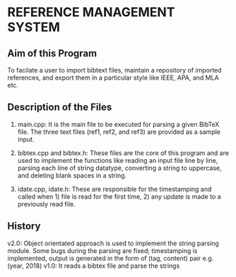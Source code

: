 # REFERENCE MANAGEMENT SYSTEM

Aim of this Program
-------------------------
To facilate a user to import bibtext files, maintain a repository of imported references, and export them in a particular style like IEEE, APA, and MLA etc.


Description of the Files
-------------------------
1) main.cpp: 
It is the main file to be executed for parsing a given BibTeX file. The three text files (ref1, ref2, and ref3) are provided as a sample input.

2) bibtex.cpp and bibtex.h: 
These files are the core of this program and are used to implement the functions like reading an input file line by line, parsing each line of string datatype, converting a string to uppercase, and deleting blank spaces in a string.

3) idate.cpp, idate.h: 
These are responsible for the timestamping and called when 1) file is read for the first time, 2) any update is made to a previously read file.

History
-------------------------
v2.0: Object orientated approach is used to implement the string parsing module. Some bugs during the parsing are fixed; timestamping is implemented, output is generated in the form of (tag, content) pair e.g. (year, 2018)
v1.0: It reads a bibtex file and parse the strings
